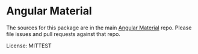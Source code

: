 Angular Material
=======

The sources for this package are in the main [Angular Material](https://github.com/angular/components) repo. Please file issues and pull requests against that repo.

License: MITTEST
